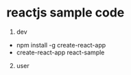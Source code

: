 # reactjs sample code 

1. dev
- npm install -g create-react-app
- create-react-app react-sample

2. user
